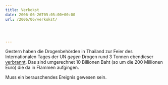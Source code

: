 ```yaml
---
title: Verkokst
date: 2006-06-26T05:05:00+00:00
url: /2006/06/verkokst/




---
```

Gestern haben die Drogenbehörden in Thailand zur Feier des Internationalen Tages der UN _gegen_ Drogen rund 3 Tonnen ebendieser [verbrannt][1]. Das sind umgerechnet 10 Billionen Baht (so um die 200 Millionen Euro) die da in Flammen aufgingen.

Muss ein berauschendes Ereignis gewesen sein.

 [1]: http://www.nationmultimedia.com/breakingnews/read.php?newsid=30007339
